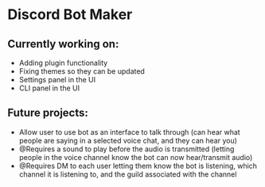 # Discord Bot Maker

## Currently working on:
- Adding plugin functionality
- Fixing themes so they can be updated
- Settings panel in the UI
- CLI panel in the UI

## Future projects:
- Allow user to use bot as an interface to talk through (can hear what people are saying in a selected voice chat, and they can hear you)
- @Requires a sound to play before the audio is transmitted (letting people in the voice channel know the bot can now hear/transmit audio)
- @Requires DM to each user letting them know the bot is listening, which channel it is listening to, and the guild associated with the channel 
